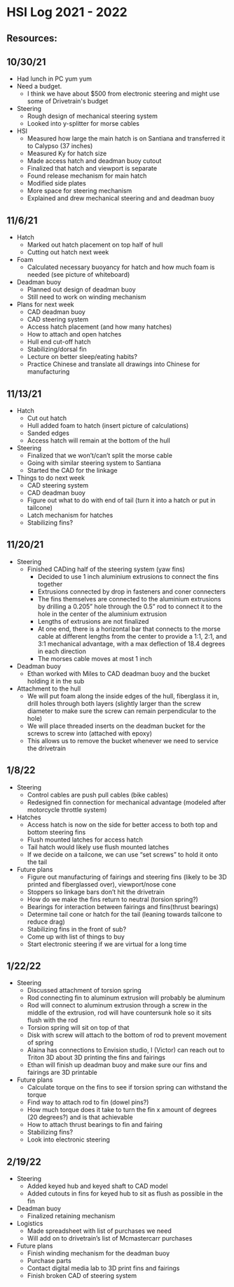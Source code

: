# HSI Log 2021 - 2022

## Resources:

## 10/30/21
- Had lunch in PC yum yum
- Need a budget.
   - I think we have about $500 from electronic steering and might use some of Drivetrain's budget 
- Steering
    - Rough design of mechanical steering system
    - Looked into y-splitter for morse cables
- HSI
    - Measured how large the main hatch is on Santiana and transferred it to Calypso (37 inches)
    - Measured Ky for hatch size 
    - Made access hatch and deadman buoy cutout
    - Finalized that hatch and viewport is separate 
    - Found release mechanism for main hatch
    - Modified side plates
    - More space for steering mechanism 
    - Explained and drew mechanical steering and and deadman buoy 

## 11/6/21
- Hatch
     - Marked out hatch placement on top half of hull
     - Cutting out hatch next week
- Foam
     - Calculated necessary buoyancy for hatch and how much foam is needed (see picture of whiteboard)
- Deadman buoy
     - Planned out design of deadman buoy
     - Still need to work on winding mechanism
- Plans for next week
     - CAD deadman buoy
     - CAD steering system
     - Access hatch placement (and how many hatches)
     - How to attach and open hatches
     - Hull end cut-off hatch
     - Stabilizing/dorsal fin
     - Lecture on better sleep/eating habits?
     - Practice Chinese and translate all drawings into Chinese for manufacturing

## 11/13/21
- Hatch
     - Cut out hatch
     - Hull added foam to hatch (insert picture of calculations)
     - Sanded edges 
     - Access hatch will remain at the bottom of the hull
- Steering
     - Finalized that we won’t/can’t split the morse cable 
     - Going with similar steering system to Santiana
     - Started the CAD for the linkage
- Things to do next week
     - CAD steering system
     - CAD deadman buoy
     - Figure out what to do with end of tail (turn it into a hatch or put in tailcone)
     - Latch mechanism for hatches 
     - Stabilizing fins?

## 11/20/21
- Steering 
   - Finished CADing half of the steering system (yaw fins)
     - Decided to use 1 inch aluminium extrusions to connect the fins together 
     - Extrusions connected by drop in fasteners and coner connecters 
     - The fins themselves are connected to the aluminium extrusions by drilling a 0.205” hole through the 0.5” rod to connect it to the hole in the center of the aluminium extrusion
     - Lengths of extrusions are not finalized
     - At one end, there is a horizontal bar that connects to the morse cable at different lengths from the center to provide a 1:1, 2:1, and 3:1 mechanical advantage, with a max deflection of 18.4 degrees in each direction
     - The morses cable moves at most 1 inch 
- Deadman buoy
     - Ethan worked with Miles to CAD deadman buoy and the bucket holding it in the sub
- Attachment to the hull
     - We will put foam along the inside edges of the hull, fiberglass it in, drill holes through both layers (slightly larger than the screw diameter to make sure the screw can remain perpendicular to the hole)
     - We will place threaded inserts on the deadman bucket for the screws to screw into (attached with epoxy)
     - This allows us to remove the bucket whenever we need to service the drivetrain

## 1/8/22
- Steering
     - Control cables are push pull cables (bike cables)
     - Redesigned fin connection for mechanical advantage (modeled after motorcycle throttle system)
- Hatches 
     - Access hatch is now on the side for better access to both top and bottom steering fins
     - Flush mounted latches for access hatch
     - Tail hatch would likely use flush mounted latches
     - If we decide on a tailcone, we can use “set screws” to hold it onto the tail
- Future plans
     - Figure out manufacturing of fairings and steering fins (likely to be 3D printed and fiberglassed over), viewport/nose cone
     - Stoppers so linkage bars don’t hit the drivetrain
     - How do we make the fins return to neutral (torsion spring?)
     - Bearings for interaction between fairings and fins(thrust bearings)
     - Determine tail cone or hatch for the tail (leaning towards tailcone to reduce drag)
     - Stabilizing fins in the front of sub?
     - Come up with list of things to buy
     - Start electronic steering if we are virtual for a long time

## 1/22/22
- Steering
     - Discussed attachment of torsion spring
     - Rod connecting fin to aluminum extrusion will probably be aluminum
     - Rod will connect to aluminum extrusion through a  screw in the middle of the extrusion, rod will have countersunk hole so it sits flush with the rod
     - Torsion spring will sit on top of that
     - Disk with screw will attach to the bottom of rod to prevent movement of spring 
     - Alaina has connections to Envision studio, I (Victor) can reach out to Triton 3D about 3D printing the fins and fairings
     - Ethan will finish up deadman buoy and make sure our fins and fairings are 3D printable 
- Future plans
     - Calculate torque on the fins to see if torsion spring can withstand the torque
     - Find way to attach rod to fin (dowel pins?)
     - How much torque does it take to turn the fin x amount of degrees (20 degrees?) and is that achievable
     - How to attach thrust bearings to fin and fairing
     - Stabilizing fins?
     - Look into electronic steering

## 2/19/22
- Steering
     - Added keyed hub and keyed shaft to CAD model
     - Added cutouts in fins for keyed hub to sit as flush as possible in the fin
- Deadman buoy
     - Finalized retaining mechanism 
- Logistics
     - Made spreadsheet with list of purchases we need
     - Will add on to drivetrain’s list of Mcmastercarr purchases
- Future plans
     - Finish winding mechanism for the deadman buoy
     - Purchase parts
     - Contact digital media lab to 3D print fins and fairings
     - Finish broken CAD of steering system




